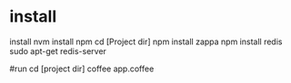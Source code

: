 # install 
install nvm
install npm
cd [Project dir]
npm install zappa
npm install redis
sudo apt-get redis-server

#run 
cd [project dir]
coffee app.coffee